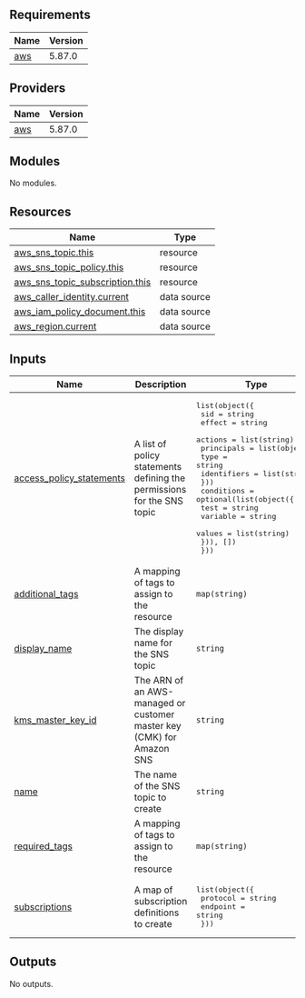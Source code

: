 <!-- BEGIN_TF_DOCS -->
## Requirements

| Name | Version |
|------|---------|
| <a name="requirement_aws"></a> [aws](#requirement\_aws) | 5.87.0 |

## Providers

| Name | Version |
|------|---------|
| <a name="provider_aws"></a> [aws](#provider\_aws) | 5.87.0 |

## Modules

No modules.

## Resources

| Name | Type |
|------|------|
| [aws_sns_topic.this](https://registry.terraform.io/providers/hashicorp/aws/5.87.0/docs/resources/sns_topic) | resource |
| [aws_sns_topic_policy.this](https://registry.terraform.io/providers/hashicorp/aws/5.87.0/docs/resources/sns_topic_policy) | resource |
| [aws_sns_topic_subscription.this](https://registry.terraform.io/providers/hashicorp/aws/5.87.0/docs/resources/sns_topic_subscription) | resource |
| [aws_caller_identity.current](https://registry.terraform.io/providers/hashicorp/aws/5.87.0/docs/data-sources/caller_identity) | data source |
| [aws_iam_policy_document.this](https://registry.terraform.io/providers/hashicorp/aws/5.87.0/docs/data-sources/iam_policy_document) | data source |
| [aws_region.current](https://registry.terraform.io/providers/hashicorp/aws/5.87.0/docs/data-sources/region) | data source |

## Inputs

| Name | Description | Type | Default | Required |
|------|-------------|------|---------|:--------:|
| <a name="input_access_policy_statements"></a> [access\_policy\_statements](#input\_access\_policy\_statements) | A list of policy statements defining the permissions for the SNS topic | <pre>list(object({<br/>    sid     = string<br/>    effect  = string<br/>    actions = list(string)<br/>    principals = list(object({<br/>      type        = string<br/>      identifiers = list(string)<br/>    }))<br/>    conditions = optional(list(object({<br/>      test     = string<br/>      variable = string<br/>      values   = list(string)<br/>    })), [])<br/>  }))</pre> | `[]` | no |
| <a name="input_additional_tags"></a> [additional\_tags](#input\_additional\_tags) | A mapping of tags to assign to the resource | `map(string)` | `{}` | no |
| <a name="input_display_name"></a> [display\_name](#input\_display\_name) | The display name for the SNS topic | `string` | n/a | yes |
| <a name="input_kms_master_key_id"></a> [kms\_master\_key\_id](#input\_kms\_master\_key\_id) | The ARN of an AWS-managed or customer master key (CMK) for Amazon SNS | `string` | `null` | no |
| <a name="input_name"></a> [name](#input\_name) | The name of the SNS topic to create | `string` | n/a | yes |
| <a name="input_required_tags"></a> [required\_tags](#input\_required\_tags) | A mapping of tags to assign to the resource | `map(string)` | `{}` | no |
| <a name="input_subscriptions"></a> [subscriptions](#input\_subscriptions) | A map of subscription definitions to create | <pre>list(object({<br/>    protocol = string<br/>    endpoint = string<br/>  }))</pre> | `[]` | no |

## Outputs

No outputs.
<!-- END_TF_DOCS -->